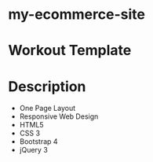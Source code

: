 # my-ecommerce-site

# Workout Template
# Description
- One Page Layout
- Responsive Web Design
- HTML5
- CSS 3
- Bootstrap 4
- jQuery 3